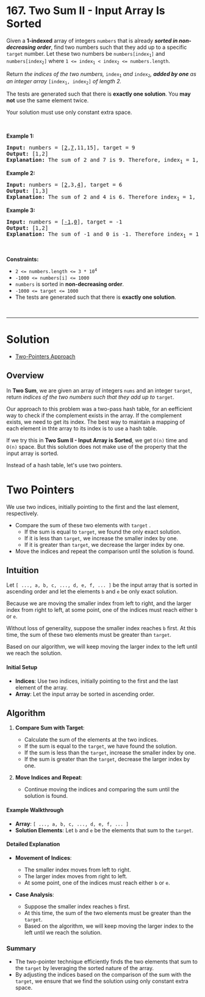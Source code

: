 # 167. Two Sum II - Input Array Is Sorted

<div><p>Given a <strong>1-indexed</strong> array of integers <code>numbers</code> that is already <strong><em>sorted in non-decreasing order</em></strong>, find two numbers such that they add up to a specific <code>target</code> number. Let these two numbers be <code>numbers[index<sub>1</sub>]</code> and <code>numbers[index<sub>2</sub>]</code> where <code>1 &lt;= index<sub>1</sub> &lt; index<sub>2</sub> &lt;= numbers.length</code>.</p>

<p>Return<em> the indices of the two numbers, </em><code>index<sub>1</sub></code><em> and </em><code>index<sub>2</sub></code><em>, <strong>added by one</strong> as an integer array </em><code>[index<sub>1</sub>, index<sub>2</sub>]</code><em> of length 2.</em></p>

<p>The tests are generated such that there is <strong>exactly one solution</strong>. You <strong>may not</strong> use the same element twice.</p>

<p>Your solution must use only constant extra space.</p>

<p>&nbsp;</p>
<p><strong class="example">Example 1:</strong></p>

<pre><strong>Input:</strong> numbers = [<u>2</u>,<u>7</u>,11,15], target = 9
<strong>Output:</strong> [1,2]
<strong>Explanation:</strong> The sum of 2 and 7 is 9. Therefore, index<sub>1</sub> = 1, index<sub>2</sub> = 2. We return [1, 2].
</pre>

<p><strong class="example">Example 2:</strong></p>

<pre><strong>Input:</strong> numbers = [<u>2</u>,3,<u>4</u>], target = 6
<strong>Output:</strong> [1,3]
<strong>Explanation:</strong> The sum of 2 and 4 is 6. Therefore index<sub>1</sub> = 1, index<sub>2</sub> = 3. We return [1, 3].
</pre>

<p><strong class="example">Example 3:</strong></p>

<pre><strong>Input:</strong> numbers = [<u>-1</u>,<u>0</u>], target = -1
<strong>Output:</strong> [1,2]
<strong>Explanation:</strong> The sum of -1 and 0 is -1. Therefore index<sub>1</sub> = 1, index<sub>2</sub> = 2. We return [1, 2].
</pre>

<p>&nbsp;</p>
<p><strong>Constraints:</strong></p>

<ul>
	<li><code>2 &lt;= numbers.length &lt;= 3 * 10<sup>4</sup></code></li>
	<li><code>-1000 &lt;= numbers[i] &lt;= 1000</code></li>
	<li><code>numbers</code> is sorted in <strong>non-decreasing order</strong>.</li>
	<li><code>-1000 &lt;= target &lt;= 1000</code></li>
	<li>The tests are generated such that there is <strong>exactly one solution</strong>.</li>
</ul>
</div>

<br>

---

# Solution

- [Two-Pointers Approach](#two-pointers)

## Overview

In **Two Sum**, we are given an array of integers `nums` and an integer `target`, return *indices of the two numbers such that they add up to* `target`.

Our approach to this problem was a two-pass hash table, for an eefficient way to check if the complement exists in the array. If the complement exists, we need to get its index. The best way to maintain a mapping of each element in thte array to its index is to use a hash table.

If we try this in **Two Sum II - Input Array is Sorted**, we get `O(n)` time and `O(n)` space. But this solution does not make use of the property that the input array is sorted.

Instead of a hash table, let's use two pointers.

# Two Pointers

We use two indices, initially pointing to the first and the last element, respectively. 

- Compare the sum of these two elements with `target` . 
  - If the sum is equal to `target`, we found the only exact solution. 
  - If it is less than `target`, we increase the smaller index by one. 
  - If it is greater than `target`, we decrease the larger index by one. 
- Move the indices and repeat the comparison until the solution is found.

## **Intuition**

Let `[ ..., a, b, c, ..., d, e, f, ... ]` be the input array that is sorted in ascending order and let the elements `b` and `e` be only exact solution. 

Because we are moving the smaller index from left to right, and the larger index from right to left, at some point, one of the indices must reach either `b` or `e`. 

Without loss of generality, suppose the smaller index reaches `b` first. At this time, the sum of these two elements must be greater than `target`.

Based on our algorithm, we will keep moving the larger index to the left until we reach the solution.

#### Initial Setup

- **Indices**: Use two indices, initially pointing to the first and the last element of the array.
- **Array**: Let the input array be sorted in ascending order.

## **Algorithm**

1. **Compare Sum with Target**:
   - Calculate the sum of the elements at the two indices.
   - If the sum is equal to the `target`, we have found the solution.
   - If the sum is less than the `target`, increase the smaller index by one.
   - If the sum is greater than the `target`, decrease the larger index by one.

2. **Move Indices and Repeat**:
   - Continue moving the indices and comparing the sum until the solution is found.

#### Example Walkthrough

- **Array**: `[ ..., a, b, c, ..., d, e, f, ... ]`
- **Solution Elements**: Let `b` and `e` be the elements that sum to the `target`.

#### Detailed Explanation

- **Movement of Indices**:
  - The smaller index moves from left to right.
  - The larger index moves from right to left.
  - At some point, one of the indices must reach either `b` or `e`.

- **Case Analysis**:
  - Suppose the smaller index reaches `b` first.
  - At this time, the sum of the two elements must be greater than the `target`.
  - Based on the algorithm, we will keep moving the larger index to the left until we reach the solution.

### Summary

- The two-pointer technique efficiently finds the two elements that sum to the `target` by leveraging the sorted nature of the array.
- By adjusting the indices based on the comparison of the sum with the `target`, we ensure that we find the solution using only constant extra space.

